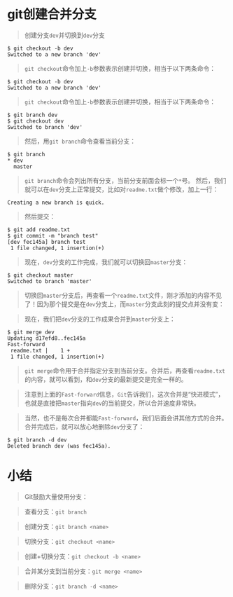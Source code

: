 
# git创建合并分支

>创建分支```dev```并切换到```dev```分支
```
$ git checkout -b dev
Switched to a new branch 'dev'
```
>```git checkout```命令加上```-b```参数表示创建并切换，相当于以下两条命令：

```
$ git checkout -b dev
Switched to a new branch 'dev'
```

>```git checkout```命令加上```-b```参数表示创建并切换，相当于以下两条命令：



```
$ git branch dev
$ git checkout dev 
Switched to branch 'dev'
```
>然后，用```git branch```命令查看当前分支：


```
$ git branch
* dev
  master
```

>```git branch```命令会列出所有分支，当前分支前面会标一个```*```号。
然后，我们就可以在```dev```分支上正常提交，比如对```readme.txt```做个修改，加上一行：

```
Creating a new branch is quick.
```

>然后提交：
```
$ git add readme.txt 
$ git commit -m "branch test"
[dev fec145a] branch test
 1 file changed, 1 insertion(+)
```

>现在，```dev```分支的工作完成，我们就可以切换回```master```分支：

```
$ git checkout master 
Switched to branch 'master'
```

>切换回```master```分支后，再查看一个```readme.txt```文件，刚才添加的内容不见了！因为那个提交是在```dev```分支上，而```master```分支此刻的提交点并没有变：

>现在，我们把```dev```分支的工作成果合并到```master```分支上：

```
$ git merge dev
Updating d17efd8..fec145a
Fast-forward
 readme.txt |    1 +
 1 file changed, 1 insertion(+)
```
>```git merge```命令用于合并指定分支到当前分支。合并后，再查看```readme.txt```的内容，就可以看到，和```dev```分支的最新提交是完全一样的。

>注意到上面的```Fast-forward```信息，```Git```告诉我们，这次合并是“快进模式”，也就是直接把```master```指向```dev```的当前提交，所以合并速度非常快。

>当然，也不是每次合并都能```Fast-forward```，我们后面会讲其他方式的合并。
合并完成后，就可以放心地删除```dev```分支了：


```
$ git branch -d dev
Deleted branch dev (was fec145a).
```

# 小结

>Git鼓励大量使用分支：

>查看分支：```git branch```

>创建分支：```git branch <name>```

>切换分支：```git checkout <name>```

>创建+切换分支：```git checkout -b <name>```

>合并某分支到当前分支：```git merge <name>```

>删除分支：```git branch -d <name>```